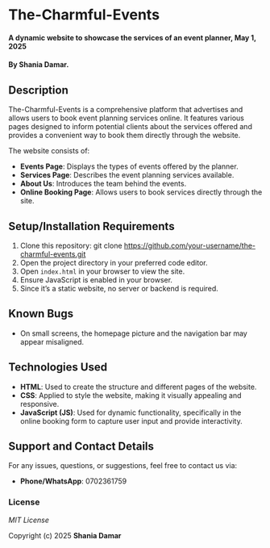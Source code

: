 # The-Charmful-Events
#### A dynamic website to showcase the services of an event planner, May 1, 2025
#### By **Shania Damar.**

## Description
The-Charmful-Events is a comprehensive platform that advertises and allows users to book event planning services online. It features various pages designed to inform potential clients about the services offered and provides a convenient way to book them directly through the website. 

The website consists of:
- **Events Page**: Displays the types of events offered by the planner.
- **Services Page**: Describes the event planning services available.
- **About Us**: Introduces the team behind the events.
- **Online Booking Page**: Allows users to book services directly through the site.

## Setup/Installation Requirements
1. Clone this repository:
git clone https://github.com/your-username/the-charmful-events.git
2. Open the project directory in your preferred code editor.
3. Open `index.html` in your browser to view the site.
4. Ensure JavaScript is enabled in your browser.
5. Since it’s a static website, no server or backend is required.

## Known Bugs
- On small screens, the homepage picture and the navigation bar may appear misaligned.

## Technologies Used
- **HTML**: Used to create the structure and different pages of the website.
- **CSS**: Applied to style the website, making it visually appealing and responsive.
- **JavaScript (JS)**: Used for dynamic functionality, specifically in the online booking form to capture user input and provide interactivity.

## Support and Contact Details
For any issues, questions, or suggestions, feel free to contact us via:

- **Phone/WhatsApp**: 0702361759

### License
*MIT License*

Copyright (c) 2025 **Shania Damar**
